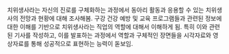치위생사라는 자신의 진로를 구체화하는 과정에서 동아리 활동과 응용할 수 있는 치위생사의 전망과 현황에 대해 조사해봄. 구강 건강 예방 및 교육 프로그램들과 관련된 정보에 대한 이해를 기반으로 치위생사라는 직업의 역할에 대해서 이해하게 됨. 특히 이와 관련된 기사를 작성하고, 이를 발표하는 과정에서 역할과 구체적인 장면들을 시각자료와 영상자료를 통해 성공적으로 표현하는 능력이 돋보임.